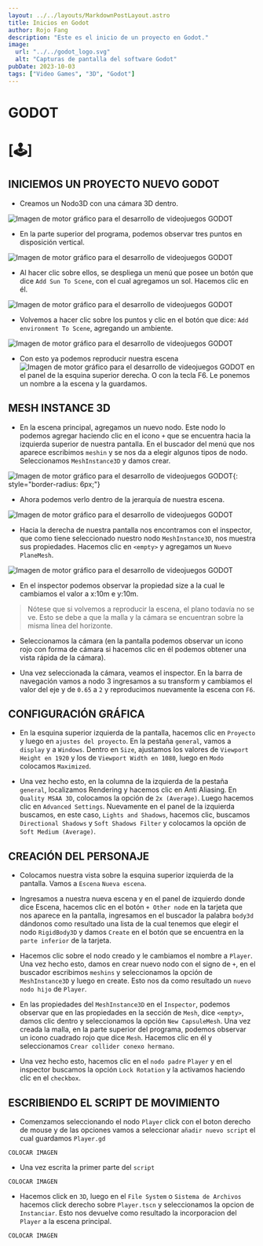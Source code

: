 ```yaml
---
layout: ../../layouts/MarkdownPostLayout.astro
title: Inicios en Godot
author: Rojo Fang
description: "Este es el inicio de un proyecto en Godot."
image:
  url: "../../godot_logo.svg"
  alt: "Capturas de pantalla del software Godot"
pubDate: 2023-10-03
tags: ["Video Games", "3D", "Godot"]
---
```


# GODOT

# [🕹️]

## INICIEMOS UN PROYECTO NUEVO GODOT

- Creamos un Nodo3D con una cámara 3D dentro.

![Imagen de motor gráfico para el desarrollo de videojuegos GODOT](/img-post-uno/node-camera.svg "Creación de Nodo3D")

- En la parte superior del programa, podemos observar tres puntos en disposición vertical.

![Imagen de motor gráfico para el desarrollo de videojuegos GODOT](/img-post-uno/navegacion.png "Creación de Nodo3D")

- Al hacer clic sobre ellos, se despliega un menú que posee un botón que dice `Add Sun To Scene`, con el cual agregamos un sol. Hacemos clic en él.

![Imagen de motor gráfico para el desarrollo de videojuegos GODOT](/img-post-uno/creacion-de-sol.png "Creacion de Sol")

- Volvemos a hacer clic sobre los puntos y clic en el botón que dice: `Add environment To Scene`, agregando un ambiente.

![Imagen de motor gráfico para el desarrollo de videojuegos GODOT](/img-post-uno/entorno-de-escena.png "Creacion de entorno")

- Con esto ya podemos reproducir nuestra escena ![Imagen de motor gráfico para el desarrollo de videojuegos GODOT](/img-post-uno/escena.png) en el panel de la esquina superior derecha. O con la tecla F6. Le ponemos un nombre a la escena y la guardamos.

## MESH INSTANCE 3D

- En la escena principal, agregamos un nuevo nodo. Este nodo lo podemos agregar haciendo clic en el icono `+` que se encuentra hacia la izquierda superior de nuestra pantalla. En el buscador del menú que nos aparece escribimos `meshin` y se nos da a elegir algunos tipos de nodo. Seleccionamos `MeshInstance3D` y damos crear.

![Imagen de motor gráfico para el desarrollo de videojuegos GODOT](/img-post-uno/meshin.png "Mesh instance 3D"){: style="border-radius: 6px;"}

- Ahora podemos verlo dentro de la jerarquía de nuestra escena.

![Imagen de motor gráfico para el desarrollo de videojuegos GODOT](/img-post-uno/meshin-escena.png "Mesh instance 3D")

- Hacia la derecha de nuestra pantalla nos encontramos con el inspector, que como tiene seleccionado nuestro nodo `MeshInstance3D`, nos muestra sus propiedades. Hacemos clic en `<empty>` y agregamos un `Nuevo PlaneMesh`.

![Imagen de motor gráfico para el desarrollo de videojuegos GODOT](/img-post-uno/empty.png)

- En el inspector podemos observar la propiedad size a la cual le cambiamos el valor a x:10m e y:10m.

> Nótese que si volvemos a reproducir la escena, el plano todavía no se ve. Esto se debe a que la malla y la cámara se encuentran sobre la misma línea del horizonte.

- Seleccionamos la cámara (en la pantalla podemos observar un icono rojo con forma de cámara si hacemos clic en él podemos obtener una vista rápida de la cámara).

- Una vez seleccionada la cámara, veamos el inspector. En la barra de navegación vamos a nodo 3 ingresamos a su transform y cambiamos el valor del eje y de `0.65` a `2` y reproducimos nuevamente la escena con `F6`.

## CONFIGURACIÓN GRÁFICA

- En la esquina superior izquierda de la pantalla, hacemos clic en `Proyecto` y luego en `ajustes del proyecto`. En la pestaña `general`, vamos a `display` y a `Windows`. Dentro en `Size`, ajustamos los valores de `Viewport Height en 1920` y los de `Viewport Width en 1080`, luego en `Modo` colocamos `Maximized`.

- Una vez hecho esto, en la columna de la izquierda de la pestaña `general`, localizamos Rendering y hacemos clic en Anti Aliasing. En `Quality MSAA 3D`, colocamos la opción de `2x (Average)`. Luego hacemos clic en `Advanced Settings`. Nuevamente en el panel de la izquierda buscamos, en este caso, `Lights and Shadows`, hacemos clic, buscamos `Directional Shadows` y `Soft Shadows Filter` y colocamos la opción de `Soft Medium (Average)`.

## CREACIÓN DEL PERSONAJE

- Colocamos nuestra vista sobre la esquina superior izquierda de la pantalla. Vamos a `Escena` `Nueva escena`.

- Ingresamos a nuestra nueva escena y en el panel de izquierdo donde dice Escena, hacemos clic en el botón `+ Other node` en la tarjeta que nos aparece en la pantalla, ingresamos en el buscador la palabra `body3d` dándonos como resultado una lista de la cual tenemos que elegir el nodo `RigidBody3D` y damos `Create` en el botón que se encuentra en la `parte inferior` de la tarjeta.

- Hacemos clic sobre el nodo creado y le cambiamos el nombre a `Player`. Una vez hecho esto, damos en crear nuevo nodo con el signo de `+`, en el buscador escribimos `meshins` y seleccionamos la opción de `MeshInstance3D` y luego en create. Esto nos da como resultado un `nuevo nodo hijo` de `Player`.

- En las propiedades del `MeshInstance3D` en el `Inspector`, podemos observar que en las propiedades en la sección de `Mesh`, dice `<empty>`, damos clic dentro y seleccionamos la opción `New CapsuleMesh`. Una vez creada la malla, en la parte superior del programa, podemos observar un icono cuadrado rojo que dice `Mesh`. Hacemos clic en él y seleccionamos `Crear collider conexo hermano`.

- Una vez hecho esto, hacemos clic en el `nodo padre` `Player` y en el inspector buscamos la opción `Lock Rotation` y la activamos haciendo clic en el `checkbox`.

## ESCRIBIENDO EL SCRIPT DE MOVIMIENTO

- Comenzamos seleccionando el nodo `Player` click con el boton derecho de mouse y de las opciones vamos a seleccionar `añadir nuevo script` el cual guardamos `Player.gd`

`COLOCAR IMAGEN`

- Una vez escrita la primer parte del `script`

`COLOCAR IMAGEN`

- Hacemos click en `3D`, luego en el `File System` o `Sistema de Archivos` hacemos click derecho sobre `Player.tscn` y seleccionamos la opcion de `Instanciar`. Esto nos devuelve como resultado la incorporacion del `Player` a la escena principal.

`COLOCAR IMAGEN`
